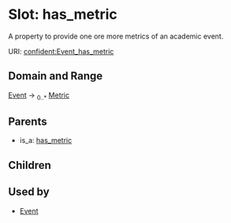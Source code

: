 
# Slot: has_metric


A property to provide one ore more metrics of an academic event.

URI: [confident:Event_has_metric](https://raw.githubusercontent.com/TIBHannover/ConfIDent_schema/main/src/linkml/confident_schema.yaml#Event_has_metric)


## Domain and Range

[Event](Event.md) &#8594;  <sub>0..\*</sub> [Metric](Metric.md)

## Parents

 *  is_a: [has_metric](has_metric.md)

## Children


## Used by

 * [Event](Event.md)
